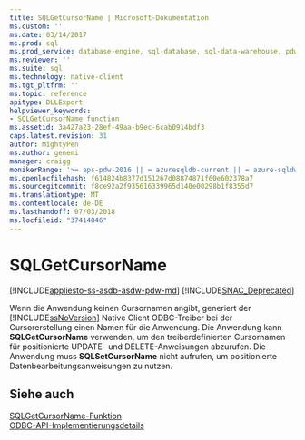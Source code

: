 ```yaml
---
title: SQLGetCursorName | Microsoft-Dokumentation
ms.custom: ''
ms.date: 03/14/2017
ms.prod: sql
ms.prod_service: database-engine, sql-database, sql-data-warehouse, pdw
ms.reviewer: ''
ms.suite: sql
ms.technology: native-client
ms.tgt_pltfrm: ''
ms.topic: reference
apitype: DLLExport
helpviewer_keywords:
- SQLGetCursorName function
ms.assetid: 3a427a23-28ef-49aa-b9ec-6cab0914bdf3
caps.latest.revision: 31
author: MightyPen
ms.author: genemi
manager: craigg
monikerRange: '>= aps-pdw-2016 || = azuresqldb-current || = azure-sqldw-latest || >= sql-server-2016 || = sqlallproducts-allversions'
ms.openlocfilehash: f614824b8377d151267d08874871f60e602378a7
ms.sourcegitcommit: f8ce92a2f935616339965d140e00298b1f8355d7
ms.translationtype: MT
ms.contentlocale: de-DE
ms.lasthandoff: 07/03/2018
ms.locfileid: "37414846"
---
```

# <a name="sqlgetcursorname"></a>SQLGetCursorName
[!INCLUDE[appliesto-ss-asdb-asdw-pdw-md](../../includes/appliesto-ss-asdb-asdw-pdw-md.md)]
[!INCLUDE[SNAC_Deprecated](../../includes/snac-deprecated.md)]

  Wenn die Anwendung keinen Cursornamen angibt, generiert der [!INCLUDE[ssNoVersion](../../includes/ssnoversion-md.md)] Native Client ODBC-Treiber bei der Cursorerstellung einen Namen für die Anwendung. Die Anwendung kann **SQLGetCursorName** verwenden, um den treiberdefinierten Cursornamen für positionierte UPDATE- und DELETE-Anweisungen abzurufen. Die Anwendung muss **SQLSetCursorName** nicht aufrufen, um positionierte Datenbearbeitungsanweisungen zu nutzen.  
  
## <a name="see-also"></a>Siehe auch  
 [SQLGetCursorName-Funktion](http://go.microsoft.com/fwlink/?LinkId=59349)   
 [ODBC-API-Implementierungsdetails](../../relational-databases/native-client-odbc-api/odbc-api-implementation-details.md)  
  
  
